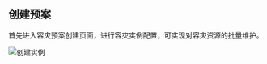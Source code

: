  ## 创建预案
 首先进入容灾预案创建页面，进行容灾实例配置，可实现对容灾资源的批量维护。

![创建实例](https://github.com/jdcloudcom/cn/blob/patch-5/image/JD-Cloud-DRS/create-plan.png)
